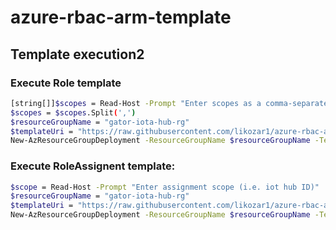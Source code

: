 # azure-rbac-arm-template

## Template execution2

### Execute Role template

```bash
[string[]]$scopes = Read-Host -Prompt "Enter scopes as a comma-separated list (i.e. scope1,scope2)"
$scopes = $scopes.Split(',')
$resourceGroupName = "gator-iota-hub-rg"
$templateUri = "https://raw.githubusercontent.com/likozar1/azure-rbac-arm-template/main/role-provision-template.json"
New-AzResourceGroupDeployment -ResourceGroupName $resourceGroupName -TemplateUri $templateUri -scopes $scopes
```

### Execute RoleAssignent template:

```bash
$scope = Read-Host -Prompt "Enter assignment scope (i.e. iot hub ID)"
$resourceGroupName = "gator-iota-hub-rg"
$templateUri = "https://raw.githubusercontent.com/likozar1/azure-rbac-arm-template/main/role-assignment-template.json"
New-AzResourceGroupDeployment -ResourceGroupName $resourceGroupName -TemplateUri $templateUri -scope $scope
```